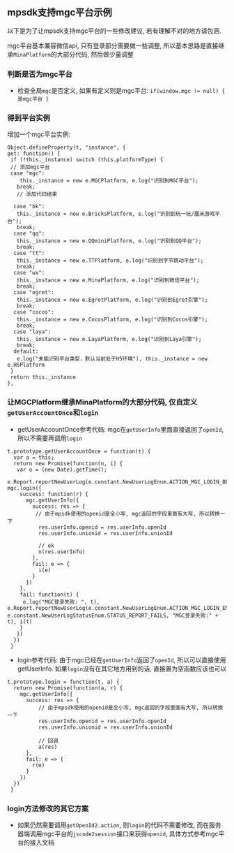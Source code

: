 ## mpsdk支持mgc平台示例

以下是为了让mpsdk支持mgc平台的一些修改建议, 若有理解不对的地方请包涵.

mgc平台基本兼容微信api, 只有登录部分需要做一些调整, 所以基本思路是直接继承`MinaPlatform`的大部分代码, 然后做少量调整

### 判断是否为mgc平台

* 检查全局`mgc`是否定义, 如果有定义则是mgc平台: `if(window.mgc != null) { 是mgc平台 } `

### 得到平台实例

增加一个mgc平台实例:

```
Object.defineProperty(t, "instance", {
get: function() {
 if (!this._instance) switch (this.platformType) {
 // 添加mgc平台 
 case "mgc":
    this._instance = new e.MGCPlatform, e.log("识别到MGC平台");
   break;
   // 添加代码结束
   
  case "bk":
   this._instance = new e.BricksPlatform, e.log("识别到玩一玩/厘米游戏平台");
   break;
  case "qq":
   this._instance = new e.QQminiPlatform, e.log("识别到QQ平台");
   break;
  case "tt":
   this._instance = new e.TTPlatform, e.log("识别到字节跳动平台");
   break;
  case "wx":
   this._instance = new e.MinaPlatform, e.log("识别到微信平台");
   break;
  case "egret":
   this._instance = new e.EgretPlatform, e.log("识别到Egret引擎");
   break;
  case "cocos":
   this._instance = new e.CocosPlatform, e.log("识别到Cocos引擎");
   break;
  case "laya":
   this._instance = new e.LayaPlatform, e.log("识别到Laya引擎");
   break;
  default:
   e.log("未能识别平台类型，默认当前处于H5环境"), this._instance = new e.H5Platform
 }
 return this._instance
},
```

### 让MGCPlatform继承MinaPlatform的大部分代码, 仅自定义`getUserAccountOnce`和`login`

* getUserAccountOnce参考代码: mgc在`getUserInfo`里面直接返回了`openId`, 所以不需要再调用`login`

```
t.prototype.getUserAccountOnce = function(t) {
  var a = this;
  return new Promise(function(n, i) {
   var o = (new Date).getTime();
   e.Report.reportNewUserLog(e.constant.NewUserLogEnum.ACTION_MGC_LOGIN_BEGIN), mgc.login({
    success: function(r) {
      mgc.getUserInfo({
        success: res => {
         // 由于mpsdk使用的openid是全小写, mgc返回的字段里面有大写, 所以转换一下
          res.userInfo.openid = res.userInfo.openId
          res.userInfo.unionid = res.userInfo.unionId

          // ok
          n(res.userInfo)
        },
        fail: e => {
          i(e)
        }
      })
    },
    fail: function(t) {
     e.log("MGC登录失败: ", t), e.Report.reportNewUserLog(e.constant.NewUserLogEnum.ACTION_MGC_LOGIN_END, e.constant.NewUserLogStatusEnum.STATUS_REPORT_FAILS, "MGC登录失败:" + t), i(t)
    }
   })
  })
 }
```

* login参考代码: 由于mgc已经在`getUserInfo`返回了`openId`, 所以可以直接使用getUserInfo. 如果`login`没有在其它地方用到的话, 直接置为空函数应该也可以

```
t.prototype.login = function(t, a) {
  return new Promise(function(a, r) {
    mgc.getUserInfo({
      success: res => {
          // 由于mpsdk使用的openid是全小写, mgc返回的字段里面有大写, 所以转换一下
          res.userInfo.openid = res.userInfo.openId
          res.userInfo.unionid = res.userInfo.unionId

          // 回调
          a(res)
      },
      fail: e => {
        r(e)
      }
    })
  })
 }
```

### login方法修改的其它方案

* 如果仍然需要调用`getOpenId2.action`, 则`login`的代码不需要修改, 而在服务器端调用mgc平台的`jscode2session`接口来获得`openid`, 具体方式参考mgc平台的接入文档